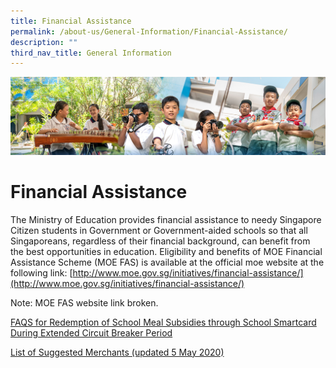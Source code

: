 ```yaml
---
title: Financial Assistance
permalink: /about-us/General-Information/Financial-Assistance/
description: ""
third_nav_title: General Information
---
```

![](/images/AboutUs.jpg)

Financial Assistance
====================

The Ministry of Education provides financial assistance to needy Singapore Citizen students in Government or Government-aided schools so that all Singaporeans, regardless of their financial background, can benefit from the best opportunities in education. Eligibility and benefits of MOE Financial Assistance Scheme (MOE FAS) is available at the official moe website at the following link: [http://www.moe.gov.sg/initiatives/financial-assistance/](http://www.moe.gov.sg/initiatives/financial-assistance/)

Note: MOE FAS website link broken. 

[FAQS for Redemption of School Meal Subsidies through School Smartcard During Extended Circuit Breaker Period](/files/FAQs_for_Redemption_of_School_Meal_Subsidies.pdf)

  



  

[List of Suggested Merchants (updated 5 May 2020)](https://tampinespri.moe.edu.sg/qql/slot/u175/Revamp%202020/About%20Us/General%20Information/Financial%20Assistance/List_of_Suggested_Merchants_(updated_5_May_2020).pdf)